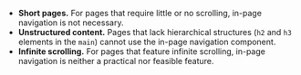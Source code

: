 - **Short pages.** For pages that require little or no scrolling, in-page navigation is not necessary.
- **Unstructured content.** Pages that lack hierarchical structures (`h2` and `h3` elements in the `main`) cannot use the in-page navigation component.
- **Infinite scrolling.** For pages that feature infinite scrolling, in-page navigation is neither a practical nor feasible feature.

